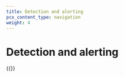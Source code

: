 ```yaml
---
title: Detection and alerting
pcx_content_type: navigation
weight: 4
---
```


# Detection and alerting

{{<directory-listing>}}
